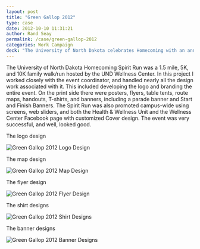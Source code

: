 ```yaml
---
layout: post
title: "Green Gallop 2012"
type: case
date: 2012-10-10 11:31:21
author: Rand Seay
permalink: /case/green-gallop-2012
categories: Work Campaign
deck: "The University of North Dakota celebrates Homecoming with an annual Spirit Run called the Green Gallop. The old branding was thrown out the window and the rest is history."
---
```


The University of North Dakota Homecoming Spirit Run was a 1.5 mile, 5K, and 10K family walk/run hosted by the UND Wellness Center. In this project I worked closely with the event coordinator, and handled nearly all the design work associated with it. This included developing the logo and branding the entire event. On the print side there were posters, flyers, table tents, route maps, handouts, T-shirts, and banners, including a parade banner and Start and Finish Banners. The Spirit Run was also promoted campus-wide using screens, web sliders, and both the Health & Wellness Unit and the Wellness Center Facebook page with customized Cover design. The event was very successful, and well, looked good.

The logo design

<img src="{{ '/img/work/green-gallop-2012/greengallop-logo.jpg' | prepend: site.baseurl }}" alt="Green Gallop 2012 Logo Design">

The map design

<img src="{{ '/img/work/green-gallop-2012/greengallop-map.jpg' | prepend: site.baseurl }}" alt="Green Gallop 2012 Map Design">

The flyer design

<img src="{{ '/img/work/green-gallop-2012/greengallop-flyer.jpg' | prepend: site.baseurl }}" alt="Green Gallop 2012 Flyer Design">

The shirt designs

<img src="{{ '/img/work/green-gallop-2012/greengallop-shirts.jpg' | prepend: site.baseurl }}" alt="Green Gallop 2012 Shirt Designs">

The banner designs

<img class="drop-shadow" src="{{ '/img/work/green-gallop-2012/greengallop-banners.jpg' | prepend: site.baseurl }}" alt="Green Gallop 2012 Banner Designs">
